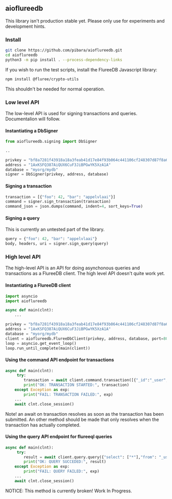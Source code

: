 ## aioflureedb

This library isn't production stable yet. Please only use for experiments and development hints.

### Install


```bash
git clone https://github.com/pibara/aioflureedb.git
cd aioflureedb
python3 -m pip install . --process-dependency-links
```

If you wish to run the test scripts, install the FlureeDB Javascript library:

```bash
npm install @fluree/crypto-utils
```

This shouldn't be needed for normal operation.

### Low level API

The low-level API is used for signing transactions and queries. Documentalion will follow.

#### Instantiating a DbSigner 

```python
from aioflureedb.signing import DbSigner

..

privkey = "bf8a7281f43918a18a3feab41d17e84f93b064c441106cf248307d87f8a60453"
address = "1AxKSFQ387AiQUX6CuF3JiBPGwYK5XzA1A"
database = "myorg/mydb"
signer = DbSigner(privkey, address, database)

```

#### Signing a transaction

```python
transaction = [{"foo": 42, "bar": "appelvlaai"}]
command = signer.sign_transaction(transaction)
command_json = json.dumps(command, indent=4, sort_keys=True) 
```

#### Signing a query
This is currently an untested part of the library.

```python
query = {"foo": 42, "bar": "appelvlaai"}
body, headers, uri = signer.sign_query(query)
```
### High level API
The high-level API is an API for doing asynchonous queries and transactions as a FlureeDB client. The high level API doesn't quite work yet.

#### Instantiating a FlureeDB client

```python
import asyncio
import aioflureedb

async def main(clnt):
    ...

privkey = "bf8a7281f43918a18a3feab41d17e84f93b064c441106cf248307d87f8a60453"
address = "1AxKSFQ387AiQUX6CuF3JiBPGwYK5XzA1A"
database = "myorg/mydb"
client = aioflureedb.FlureeDbClient(privkey, address, database, port=8090)
loop = asyncio.get_event_loop()
loop.run_until_complete(main(client))

```

#### Using the command API endpoint for transactions

```python
async def main(clnt):
     try:
        transaction = await client.command.transaction([{"_id":"_user","username": randomuser}])
        print("OK: TRANSACTION STARTED:", transaction)
    except Exception as exp:
        print("FAIL: TRANSACTION FAILED:", exp)
    ...
    await clnt.close_session()
```

Note! an await on transaction resolves as soon as the transaction has been submitted. An other method should be made that only resolves when the transaction has actually completed.


#### Using the query API endpoint for flureeql queries

```python
async def main(clnt):
     try:
        result = await client.query.query({"select": ["*"],"from": "_user"})
        print("OK: QUERY SUCCEDED:", result)
    except Exception as exp:
        print("FAIL: QUERY FAILED:", exp)
    ...
    await clnt.close_session()
```

NOTICE: This method is currently broken! Work In Progress.
